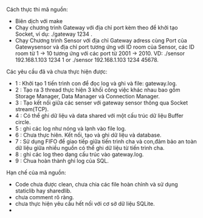Cách thực thi mã nguồn:
 - Biên dịch với make
 - Chạy chương trình Gateway với địa chỉ port kèm theo để khởi tạo Socket, ví dụ: ./gateway 1234 .
 - Chạy Chương trình Sensor với địa chỉ Gateway adress cùng Port của Gatewysensor và địa chỉ port tương ứng với ID room của Sensor,
   các ID room từ 1 -> 10 tương ứng với các port từ 2001 -> 2010.
   VD: ./sensor 192.168.1.103 1234 1 or ./sensor 192.168.1.103 1234 45678.
    
Các yêu cầu đã và chưa thực hiện được:

- 1 : Khởi tạo 1 tiến trình con để đọc log và ghi và file: gateway.log.
- 2 : Tạo ra 3 thread thực hiện 3 khối công việc khác nhau bao gồm Storage Manager, Data Manager và Connection Manager.
- 3 : Tạo kết nối giữa các senser với gateway sensor thông qua Socket stream(TCP).
- 4 : Có thể ghi dữ liệu và data shared với một cấu trúc dữ liệu Buffer circle.
- 5 : ghi các log như nóng và lạnh vào file log.
- 6 : Chưa thực hiên. Kết nối, tạo và ghi dữ liệu và database.
- 7 : Sử dụng FIFO để giao tiếp giữa tiến trình cha và con,đảm bảo an toàn dữ liệu giữa nhiều nguồn có thể ghi dữ liệu từ tiến trình cha.
- 8 : ghi các log theo dạng cấu trúc <sequence number> <timestamp> <log-event info message>  vào gateway.log.
- 9 : Chua hoàn thành ghi log của SQL.

Hạn chế của mã nguồn:
- Code chưa được clean, chưa chia các file hoàn chỉnh và sử dụng staticlib hay sharedlib.
- chưa comment rõ ràng.
- chưa thực hiện yêu cầu hết nối với cơ sở dữ liệu SQLite.
- 
